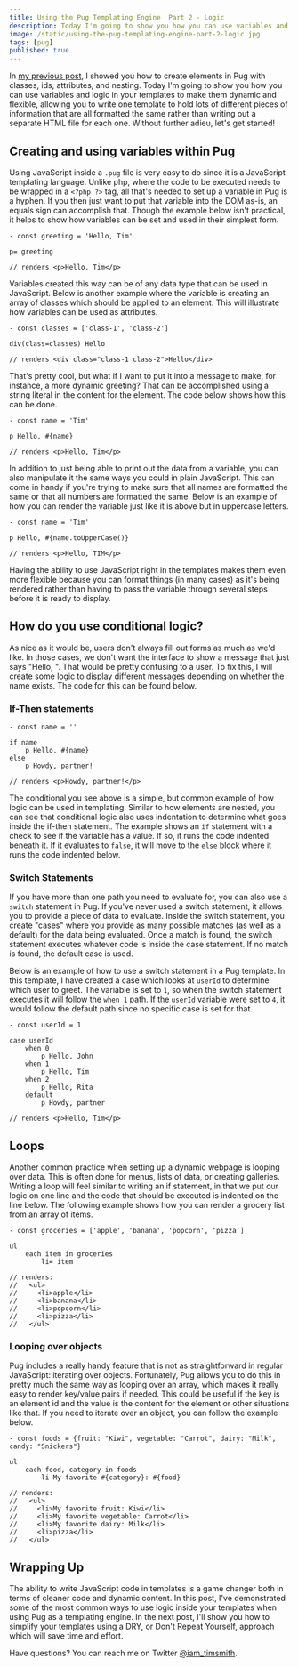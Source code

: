 ```yaml
---
title: Using the Pug Templating Engine  Part 2 - Logic
description: Today I'm going to show you how you can use variables and logic in your templates to make them dynamic and flexible to allow you to display data however you need.
image: /static/using-the-pug-templating-engine-part-2-logic.jpg
tags: [pug]
published: true
---
```


In [my previous post](/blog/using-the-pug-templating-engine-part-1-markup), I showed you how to create elements in Pug with classes, ids, attributes, and nesting. Today I'm going to show you how you can use variables and logic in your templates to make them dynamic and flexible, allowing you to write one template to hold lots of different pieces of information that are all formatted the same rather than writing out a separate HTML file for each one. Without further adieu, let's get started!

<Gif src='https://media.giphy.com/media/cfUMNY4RfGhEc/giphy.mp4' />

## Creating and using variables within Pug

Using JavaScript inside a `.pug` file is very easy to do since it is a JavaScript templating language. Unlike php, where the code to be executed needs to be wrapped in a `<?php ?>` tag, all that's needed to set up a variable in Pug is a hyphen. If you then just want to put that variable into the DOM as-is, an equals sign can accomplish that. Though the example below isn't practical, it helps to show how variables can be set and used in their simplest form.

```pug
- const greeting = 'Hello, Tim'

p= greeting

// renders <p>Hello, Tim</p>
```

Variables created this way can be of any data type that can be used in JavaScript. Below is another example where the variable is creating an array of classes which should be applied to an element. This will illustrate how variables can be used as attributes.

```pug
- const classes = ['class-1', 'class-2']

div(class=classes) Hello

// renders <div class="class-1 class-2">Hello</div>
```

That's pretty cool, but what if I want to put it into a message to make, for instance, a more dynamic greeting? That can be accomplished using a string literal in the content for the element. The code below shows how this can be done.

```pug
- const name = 'Tim'

p Hello, #{name}

// renders <p>Hello, Tim</p>
```

In addition to just being able to print out the data from a variable, you can also manipulate it the same ways you could in plain JavaScript. This can come in handy if you're trying to make sure that all names are formatted the same or that all numbers are formatted the same. Below is an example of how you can render the variable just like it is above but in uppercase letters.

```pug
- const name = 'Tim'

p Hello, #{name.toUpperCase()}

// renders <p>Hello, TIM</p>
```

Having the ability to use JavaScript right in the templates makes them even more flexible because you can format things (in many cases) as it's being rendered rather than having to pass the variable through several steps before it is ready to display.

## How do you use conditional logic?

As nice as it would be, users don't always fill out forms as much as we'd like. In those cases, we don't want the interface to show a message that just says "Hello, ". That would be pretty confusing to a user. To fix this, I will create some logic to display different messages depending on whether the name exists. The code for this can be found below.

### If-Then statements

```pug
- const name = ''

if name
	p Hello, #{name}
else
	p Howdy, partner!

// renders <p>Howdy, partner!</p>
```

The conditional you see above is a simple, but common example of how logic can be used in templating. Similar to how elements are nested, you can see that conditional logic also uses indentation to determine what goes inside the if-then statement. The example shows an `if` statement with a check to see if the variable has a value. If so, it runs the code indented beneath it. If it evaluates to `false`, it will move to the `else` block where it runs the code indented below.

<EmailSignup title='Like this post? Join my mailing list!' />

### Switch Statements

If you have more than one path you need to evaluate for, you can also use a `switch` statement in Pug. If you've never used a switch statement, it allows you to provide a piece of data to evaluate. Inside the switch statement, you create "cases" where you provide as many possible matches (as well as a default) for the data being evaluated. Once a match is found, the switch statement executes whatever code is inside the case statement. If no match is found, the default case is used.

Below is an example of how to use a switch statement in a Pug template. In this template, I have created a case which looks at `userId` to determine which user to greet. The variable is set to `1`, so when the switch statement executes it will follow the `when 1` path. If the `userId` variable were set to `4`, it would follow the default path since no specific case is set for that.

```pug
- const userId = 1

case userId
	when 0
		p Hello, John
	when 1
		p Hello, Tim
	when 2
		p Hello, Rita
	default
		p Howdy, partner

// renders <p>Hello, Tim</p>
```

## Loops

Another common practice when setting up a dynamic webpage is looping over data. This is often done for menus, lists of data, or creating galleries. Writing a loop will feel similar to writing an if statement, in that we put our logic on one line and the code that should be executed is indented on the line below. The following example shows how you can render a grocery list from an array of items.

```pug
- const groceries = ['apple', 'banana', 'popcorn', 'pizza']

ul
	each item in groceries
		li= item

// renders:
//   <ul>
//     <li>apple</li>
//     <li>banana</li>
//     <li>popcorn</li>
//     <li>pizza</li>
//   </ul>
```

### Looping over objects

Pug includes a really handy feature that is not as straightforward in regular JavaScript: iterating over objects. Fortunately, Pug allows you to do this in pretty much the same way as looping over an array, which makes it really easy to render key/value pairs if needed. This could be useful if the key is an element id and the value is the content for the element or other situations like that. If you need to iterate over an object, you can follow the example below.

```pug
- const foods = {fruit: "Kiwi", vegetable: "Carrot", dairy: "Milk", candy: "Snickers"}

ul
	each food, category in foods
		li My favorite #{category}: #{food}

// renders:
//   <ul>
//     <li>My favorite fruit: Kiwi</li>
//     <li>My favorite vegetable: Carrot</li>
//     <li>My favorite dairy: Milk</li>
//     <li>pizza</li>
//   </ul>
```

## Wrapping Up

The ability to write JavaScript code in templates is a game changer both in terms of cleaner code and dynamic content. In this post, I've demonstrated some of the most common ways to use logic inside your templates when using Pug as a templating engine. In the next post, I'll show you how to simplify your templates using a DRY, or Don't Repeat Yourself, approach which will save time and effort.

Have questions? You can reach me on Twitter [@iam_timsmith](https://www.twitter.com/iam_timsmith).
